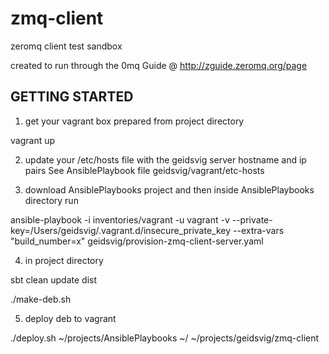 zmq-client
=========

zeromq client test sandbox

created to run through the 0mq Guide @ http://zguide.zeromq.org/page



GETTING STARTED
---------------

1) get your vagrant box prepared from project directory

vagrant up


2) update your /etc/hosts file with the geidsvig server hostname and ip pairs
   See AnsiblePlaybook file geidsvig/vagrant/etc-hosts


3) download AnsiblePlaybooks project and then inside AnsiblePlaybooks directory run

ansible-playbook -i inventories/vagrant -u vagrant -v --private-key=/Users/geidsvig/.vagrant.d/insecure_private_key --extra-vars "build_number=x" geidsvig/provision-zmq-client-server.yaml 


4) in project directory

sbt clean update dist

./make-deb.sh


5) deploy deb to vagrant

./deploy.sh ~/projects/AnsiblePlaybooks ~/ ~/projects/geidsvig/zmq-client

